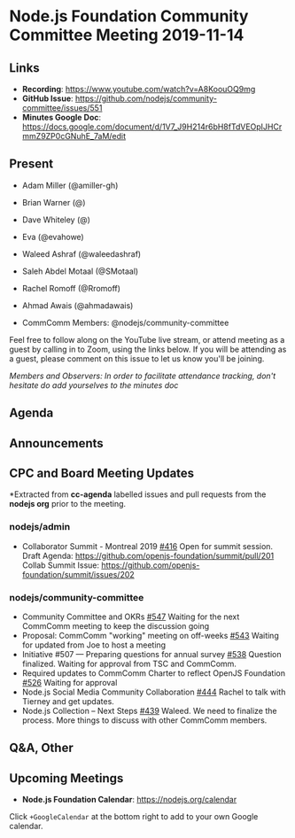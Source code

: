 # Node.js Foundation Community Committee Meeting 2019-11-14

## Links

* **Recording**: https://www.youtube.com/watch?v=A8KoouOQ9mg
* **GitHub Issue**: https://github.com/nodejs/community-committee/issues/551
* **Minutes Google Doc**: https://docs.google.com/document/d/1V7_J9H214r6bH8fTdVEOpIJHCrmmZ9ZP0cGNuhE_7aM/edit

## Present

* Adam Miller (@amiller-gh)
* Brian Warner (@)
* Dave Whiteley (@)
* Eva  (@evahowe)
* Waleed Ashraf (@waleedashraf)
* Saleh Abdel Motaal (@SMotaal)
* Rachel Romoff (@Rromoff)
* Ahmad Awais (@ahmadawais)

* CommComm Members: @nodejs/community-committee

Feel free to follow along on the YouTube live stream, or attend meeting as a guest
by calling in to Zoom, using the links below. If you will be attending as a guest,
please comment on this issue to let us know you'll be joining.

*Members and Observers: In order to facilitate attendance tracking, don't hesitate do add yourselves to the minutes doc*

## Agenda

## Announcements

## CPC and Board Meeting Updates

*Extracted from **cc-agenda** labelled issues and pull requests from the **nodejs org** prior to the meeting.

### nodejs/admin

* Collaborator Summit - Montreal 2019 [#416](https://github.com/nodejs/admin/issues/416)
Open for summit session.
Draft Agenda: https://github.com/openjs-foundation/summit/pull/201
Collab Summit Issue: https://github.com/openjs-foundation/summit/issues/202

### nodejs/community-committee

* Community Committee and OKRs [#547](https://github.com/nodejs/community-committee/issues/547)
Waiting for the next CommComm meeting to keep the discussion going
* Proposal: CommComm "working" meeting on off-weeks [#543](https://github.com/nodejs/community-committee/issues/543)
Waiting for updated from Joe to host a meeting
* Initiative #507 — Preparing questions for annual survey [#538](https://github.com/nodejs/community-committee/issues/538)
Question finalized. Waiting for approval from TSC and CommComm.
* Required updates to CommComm Charter to reflect OpenJS Foundation [#526](https://github.com/nodejs/community-committee/pull/526)
Waiting for approval
* Node.js Social Media Community Collaboration [#444](https://github.com/nodejs/community-committee/issues/444)
Rachel to talk with Tierney and get updates.
* Node.js Collection – Next Steps [#439](https://github.com/nodejs/community-committee/issues/439)
Waleed. We need to finalize the process. More things to discuss with other CommComm members.



## Q&A, Other

## Upcoming Meetings

* **Node.js Foundation Calendar**: https://nodejs.org/calendar

Click `+GoogleCalendar` at the bottom right to add to your own Google calendar.
